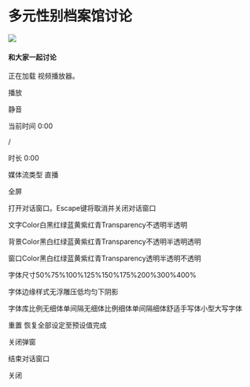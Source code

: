# 多元性别档案馆讨论

![](https://simg.s.weibo.com/imgtool/20240417_fabu_default.png)

#### 和大家一起讨论

正在加载 视频播放器。

播放

静音

当前时间 0:00

/

时长 0:00

媒体流类型 直播

全屏

打开对话窗口。Escape键将取消并关闭对话窗口

文字Color白黑红绿蓝黄紫红青Transparency不透明半透明

背景Color黑白红绿蓝黄紫红青Transparency不透明半透明透明

窗口Color黑白红绿蓝黄紫红青Transparency透明半透明不透明

字体尺寸50%75%100%125%150%175%200%300%400%

字体边缘样式无浮雕压低均匀下阴影

字体库比例无细体单间隔无细体比例细体单间隔细体舒适手写体小型大写字体

重置 恢复全部设定至预设值完成

关闭弹窗

结束对话窗口

关闭
<!-- tcd_original_link https://m.weibo.cn/search?containerid=231522type%3D1%26t%3D10%26q%3D%23%E5%85%A8%E5%9B%BDcdts%23&luicode=10000011&lfid=1005055828129801 -->
